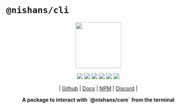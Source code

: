 # `@nishans/cli`

<p align="center">
  <img width="125" src="https://github.com/Devorein/Nishan/blob/master/docs/static/img/cli/logo.svg"/>
</p>

<p align="center">
  <img src="https://img.shields.io/bundlephobia/minzip/@nishans/cli?label=minzipped&style=flat&color=%23bb0a1e"/>
  <img src="https://img.shields.io/npm/dw/@nishans/cli?style=flat&color=orange"/>
  <img src="https://img.shields.io/github/issues/devorein/nishan/@nishans/cli?color=yellow"/>
  <img src="https://img.shields.io/npm/v/@nishans/cli?color=%2303C04A"/>
  <img src="https://img.shields.io/codecov/c/github/devorein/Nishan?flag=cli&color=blue"/>
  <img src="https://img.shields.io/librariesio/release/npm/@nishans/cli?color=%234B0082">
</p>

<p align="center">
  | <a href="https://github.com/Devorein/Nishan/tree/master/packages/cli">Github</a> |
  <a href="https://nishan-docs.netlify.app/docs/cli/">Docs</a> |
  <a href="https://www.npmjs.com/package/@nishans/cli">NPM</a> |
  <a href="https://discord.com/invite/SpwHCz8ysx">Discord</a> |
</p>

<p align="center"><b>A package to interact with `@nishans/core` from the terminal</b></p>